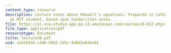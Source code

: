 ```yaml
---
content_type: resource
description: Lecture notes about Maxwell's equations. Prepared in LaTeX by James Silva,
  an MIT student, based upon handwritten notes.
file: https://ol-ocw-studio-app-qa.s3.amazonaws.com/courses/8-022-physics-ii-electricity-and-magnetism-fall-2006/a1416d35c446b9b51d5c8d0d2a64be81_lecture38.pdf
file_type: application/pdf
resourcetype: Document
title: lecture38.pdf
uid: a1416d35-c446-b9b5-1d5c-8d0d2a64be81
---
```

